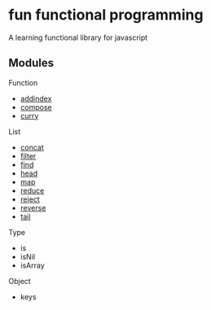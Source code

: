 # fun functional programming

A learning functional library for javascript

## Modules

Function

* [addindex](src/function/addIndex/README.md)
* [compose](src/function/compose/README.md)
* [curry](src/function/curry/README.md)

List

* [concat](src/list/concat/README.md)
* [filter](src/list/filter/README.md)
* [find](src/list/find/README.md)
* [head](src/list/head/README.md)
* [map](src/list/map/README.md)
* [reduce](src/list/reduce/README.md)
* [reject](src/list/reject/README.md)
* [reverse](src/list/reverse/README.md)
* [tail](src/list/tail/README.md)

Type

* is
* isNil
* isArray

Object

* keys
